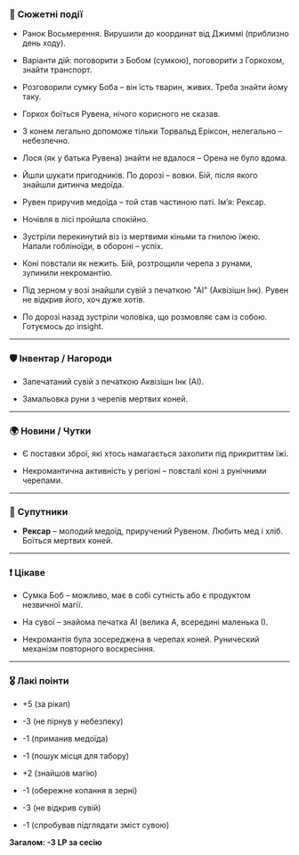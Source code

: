### 📍 **Сюжетні події**

- Ранок Восьмерення. Вирушили до координат від Джиммі (приблизно день ходу).
    
- Варіанти дій: поговорити з Бобом (сумкою), поговорити з Горкохом, знайти транспорт.
    
- Розговорили сумку Боба – він їсть тварин, живих. Треба знайти йому таку.
    
- Горкох боїться Рувена, нічого корисного не сказав.
    
- З конем легально допоможе тільки Торвальд Еріксон, нелегально – небезпечно.
    
- Лося (як у батька Рувена) знайти не вдалося – Орена не було вдома.
    
- Йшли шукати пригодників. По дорозі – вовки. Бій, після якого знайшли дитинча медоїда.
    
- Рувен приручив медоїда – той став частиною паті. Ім’я: Рексар.
    
- Ночівля в лісі пройшла спокійно.
    
- Зустріли перекинутий віз із мертвими кіньми та гнилою їжею. Напали гобліноїди, в обороні – успіх.
    
- Коні повстали як нежить. Бій, розтрощили черепа з рунами, зупинили некромантію.
    
- Під зерном у возі знайшли сувій з печаткою "АІ" (Аквізішн Інк). Рувен не відкрив його, хоч дуже хотів.
    
- По дорозі назад зустріли чоловіка, що розмовляє сам із собою. Готуємось до insight.
    

---

### 🛡 **Інвентар / Нагороди**

- Запечатаний сувій з печаткою Аквізішн Інк (АІ).
    
- Замальовка руни з черепів мертвих коней.
    

---

### 🌍 **Новини / Чутки**

- Є поставки зброї, які хтось намагається захопити під прикриттям їжі.
    
- Некромантична активність у регіоні – повсталі коні з рунічними черепами.
    

---

### 🐾 **Супутники**

- **Рексар** – молодий медоїд, приручений Рувеном. Любить мед і хліб. Боїться мертвих коней.
    

---

### ❗ **Цікаве**

- Сумка Боб – можливо, має в собі сутність або є продуктом незвичної магії.
    
- На сувої – знайома печатка АІ (велика А, всередині маленька І).
    
- Некромантія була зосереджена в черепах коней. Рунический механізм повторного воскресіння.
    

---

### 🎖 **Лакі поінти**

- +5 (за рікап)
    
- -3 (не пірнув у небезпеку)
    
- -1 (приманив медоїда)
    
- -1 (пошук місця для табору)
    
- +2 (знайшов магію)
    
- -1 (обережне копання в зерні)
    
- -3 (не відкрив сувій)
    
- -1 (спробував підглядати зміст сувою)
    

**Загалом: -3 LP за сесію**